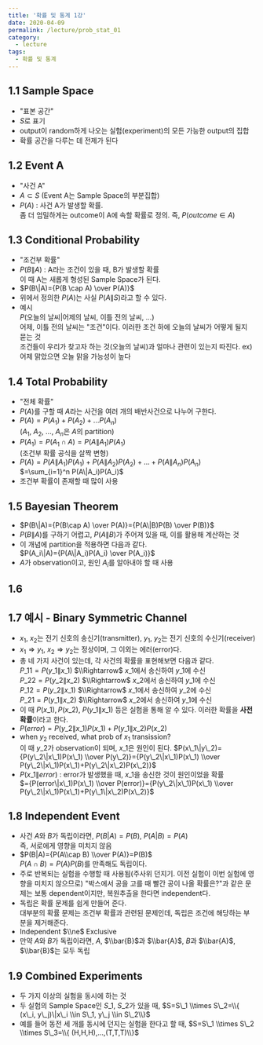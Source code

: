 ```yaml
---
title: '확률 및 통계 1강'
date: 2020-04-09
permalink: /lecture/prob_stat_01
category:
  - lecture
tags:
  - 확률 및 통계
---
```


## 1.1 Sample Space
- "표본 공간"
- $S$로 표기
- output이 random하게 나오는 실험(experiment)의 모든 가능한 output의 집합
- 확률 공간을 다루는 데 전제가 된다

## 1.2 Event A
- "사건 A"
- $A \subset S$ (Event A는 Sample Space의 부분집합)
- $P(A)$ : 사건 A가 발생할 확률.  
  좀 더 엄밀하게는 outcome이 A에 속할 확률로 정의. 즉, $P(outcome \in A)$

## 1.3 Conditional Probability
- "조건부 확률"
- $P(B\|A)$ : A라는 조건이 있을 때, B가 발생할 확률  
    이 때 A는 새롭게 형성된 Sample Space가 된다.
- $P(B\|A)={P(B \cap A) \over P(A)}$
- 위에서 정의한 $P(A)$는 사실 $P(A\|S)$라고 할 수 있다.
- 예시  
  $P($오늘의 날씨|어제의 날씨, 이틀 전의 날씨, ...$)$  
  어제, 이틀 전의 날씨는 "조건"이다. 이러한 조건 하에 오늘의 날씨가 어떻게 될지 묻는 것  
  조건들이 우리가 찾고자 하는 것(오늘의 날씨)과 얼마나 관련이 있는지 따진다. ex) 어제 맑았으면 오늘 맑을 가능성이 높다

## 1.4 Total Probability
- "전체 확률"
- $P(A)$를 구할 때 $A$라는 사건을 여러 개의 배반사건으로 나누어 구한다.
- $P(A)=P(A_1)+P(A_2)+...P(A_n)$  
    ($A_1$, $A_2$, ..., $A_n$은 $A$의 partition)
- $P(A_1)=P(A_1\cap A)=P(A\|A_1)P(A_1)$  
    (조건부 확률 공식을 살짝 변형)
- $P(A)=P(A\|A_1)P(A_1)+P(A\|A_2)P(A_2)+...+P(A\|A_n)P(A_n)$  
    $=\sum_{i=1}^n P(A\|A_i)P(A_i)$
- 조건부 확률이 존재할 때 많이 사용

## 1.5 Bayesian Theorem
- $P(B\|A)={P(B\cap A) \over P(A)}={P(A\|B)P(B) \over P(B)}$
- $P(B\|A)$를 구하기 어렵고, $P(A\|B)$가 주어져 있을 때, 이를 활용해 계산하는 것
- 이 개념에 partition을 적용하면 다음과 같다.  
  $P(A_i\|A)={P(A\|A_i)P(A_i) \over P(A_i)}$
- $A$가 observation이고, 원인 $A_i$를 알아내야 할 때 사용

## 1.6

## 1.7 예시 - Binary Symmetric Channel
- $x_1$, $x_2$는 전기 신호의 송신기(transmitter), $y_1$, $y_2$는 전기 신호의 수신기(receiver)
- $x_1 \Rightarrow y_1$, $x_2 \Rightarrow y_2$는 정상이며, 그 이외는 에러(error)다.
- 총 네 가지 사건이 있는데, 각 사건의 확률을 표현해보면 다음과 같다.  
  $P\_{11}=P(y\_1\|x\_1)$ $\\Rightarrow$ $x\_1$에서 송신하여 $y\_1$에 수신  
  $P\_{22}=P(y\_2\|x\_2)$ $\\Rightarrow$ $x\_2$에서 송신하여 $y\_1$에 수신  
  $P\_{12}=P(y\_2\|x\_1)$ $\\Rightarrow$ $x\_1$에서 송신하여 $y\_2$에 수신  
  $P\_{21}=P(y\_1\|x\_2)$ $\\Rightarrow$ $x\_2$에서 송신하여 $y\_1$에 수신
- 이 때 $P(x\_1), P(x\_2)$, $P(y\_1\|x\_1)$ 등은 실험을 통해 알 수 있다. 이러한 확률을 **사전확률**이라고 한다.
- $P(error)=P(y\_2\|x\_1)P(x\_1)+P(y\_1\|x\_2)P(x\_2)$  
- when $y_2$ received, what prob of $x_1$ transission?  
   이 때 $y\_2$가 observation이 되며, $x\_1$은 원인이 된다.
   $P(x\_1\|y\_2)={P(y\_2\|x\_1)P(x\_1) \\over P(y\_2)}={P(y\_2\|x\_1)P(x\_1) \\over P(y\_2\|x\_1)P(x\_1)+P(y\_2\|x\_2)P(x\_2)}$  
- $P(x\_1\|error)$ : error가 발생했을 때, $x\_1$을 송신한 것이 원인이었을 확률  
   $={P(error\|x\_1)P(x\_1) \\over P(error)}={P(y\_2\|x\_1)P(x\_1) \\over P(y\_2\|x\_1)P(x\_1)+P(y\_1\|x\_2)P(x\_2)}$  

## 1.8 Independent Event
- 사건 $A$와 $B$가 독립이라면, $P(B|A)=P(B)$, $P(A|B)=P(A)$  
  즉, 서로에게 영향을 미치지 않음
- $P(B|A)={P(A\\cap B) \\over P(A)}=P(B)$  
  $P(A\cap B)=P(A)P(B)$를 만족해도 독립이다.
- 주로 반복되는 실험을 수행할 때 사용됨(주사위 던지기. 이전 실험이 이번 실험에 영향을 미치지 않으므로) "박스에서 공을 고를 때 빨간 공이 나올 확률은?"과 같은 문제는 보통 dependent이지만, 복원추출을 한다면 independent다.
- 독립은 확률 문제를 쉽게 만들어 준다.  
  대부분의 확률 문제는 조건부 확률과 관련된 문제인데, 독립은 조건에 해당하는 부분을 제거해준다.
- Independent $\\ne$ Exclusive
- 만약 $A$와 $B$가 독립이라면, $A$, $\\bar{B}$과 $\\bar{A}$, $B$과 $\\bar{A}$, $\\bar{B}$는 모두 독립

## 1.9 Combined Experiments

- 두 가지 이상의 실험을 동시에 하는 것
- 두 실험의 Sample Space인 $S\_1$, $S\_2$가 있을 때, $S=S\_1 \\times S\_2=\\{ (x\_i, y\_j)\|x\_i \\in S\_1, y\_j \\in S\_2\\}$
- 예를 들어 동전 세 개를 동시에 던지는 실험을 한다고 할 때, $S=S\_1 \\times S\_2 \\times S\_3=\\{ (H,H,H),...,(T,T,T)\\}$